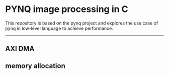 # PYNQ image processing in C

This repository is based on the pynq project and explores the use case of pynq in low-level language to achieve performance.

---

## AXI DMA
## memory allocation
